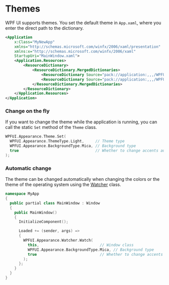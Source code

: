 # Themes
WPF UI supports themes. You set the default theme in `App.xaml`, where you enter the direct path to the dictionary.
```xml
<Application
    x:Class="MyNewApp"
    xmlns="http://schemas.microsoft.com/winfx/2006/xaml/presentation"
    xmlns:x="http://schemas.microsoft.com/winfx/2006/xaml"
    StartupUri="MainWindow.xaml">
    <Application.Resources>
        <ResourceDictionary>
            <ResourceDictionary.MergedDictionaries>
                <ResourceDictionary Source="pack://application:,,,/WPFUI;component/Styles/Theme/Dark.xaml" />
                <ResourceDictionary Source="pack://application:,,,/WPFUI;component/Styles/WPFUI.xaml" />
            </ResourceDictionary.MergedDictionaries>
        </ResourceDictionary>
    </Application.Resources>
</Application>

```

### Change on the fly
If you want to change the theme while the application is running, you can call the static `Set` method of the `Theme` class.
```cpp
WPFUI.Appearance.Theme.Set(
  WPFUI.Appearance.ThemeType.Light,     // Theme type
  WPFUI.Appearance.BackgroundType.Mica, // Background type
  true                                  // Whether to change accents automatically
);
```

### Automatic change
The theme can be changed automatically when changing the colors or the theme of the operating system using the [Watcher](https://github.com/lepoco/wpfui/blob/main/WPFUI/Appearance/Watcher.cs) class.
```cpp
namespace MyApp
{
  public partial class MainWindow : Window
  {
    public MainWindow()
    {
      InitializeComponent();

      Loaded += (sender, args) =>
      {
        WPFUI.Appearance.Watcher.Watch(
          this,                           // Window class
          WPFUI.Appearance.BackgroundType.Mica, // Background type
          true                            // Whether to change accents automatically
        );
      };
    }
  }
}
```
